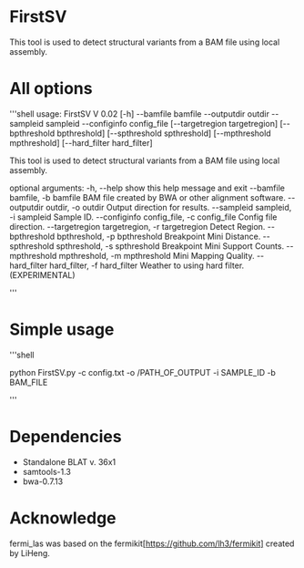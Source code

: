 # FirstSV

This tool is used to detect structural variants from a BAM file using local assembly.

# All options
'''shell
usage: FirstSV V 0.02 [-h] --bamfile bamfile --outputdir outdir --sampleid
                      sampleid --configinfo config_file
                      [--targetregion targetregion]
                      [--bpthreshold bpthreshold] [--spthreshold spthreshold]
                      [--mpthreshold mpthreshold] [--hard_filter hard_filter]

This tool is used to detect structural variants from a BAM file using local
assembly.

optional arguments:
  -h, --help            show this help message and exit
  --bamfile bamfile, -b bamfile
                        BAM file created by BWA or other alignment software.
  --outputdir outdir, -o outdir
                        Output direction for results.
  --sampleid sampleid, -i sampleid
                        Sample ID.
  --configinfo config_file, -c config_file
                        Config file direction.
  --targetregion targetregion, -r targetregion
                        Detect Region.
  --bpthreshold bpthreshold, -p bpthreshold
                        Breakpoint Mini Distance.
  --spthreshold spthreshold, -s spthreshold
                        Breakpoint Mini Support Counts.
  --mpthreshold mpthreshold, -m mpthreshold
                        Mini Mapping Quality.
  --hard_filter hard_filter, -f hard_filter
                        Weather to using hard filter.(EXPERIMENTAL)

'''

# Simple usage
'''shell

python FirstSV.py -c config.txt -o /PATH_OF_OUTPUT -i SAMPLE_ID -b BAM_FILE

'''

# Dependencies
* Standalone BLAT v. 36x1
* samtools-1.3
* bwa-0.7.13

#  Acknowledge
fermi_las was based on the fermikit[https://github.com/lh3/fermikit] created by LiHeng.

